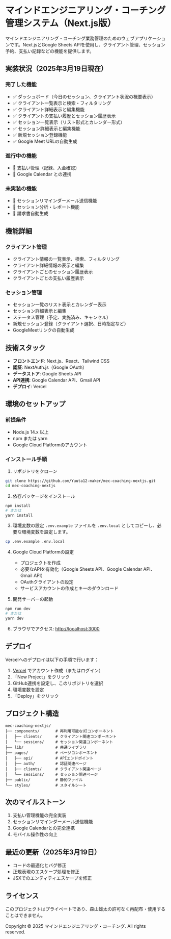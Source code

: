 # マインドエンジニアリング・コーチング管理システム（Next.js版）

マインドエンジニアリング・コーチング業務管理のためのウェブアプリケーションです。Next.jsとGoogle Sheets APIを使用し、クライアント管理、セッション予約、支払い記録などの機能を提供します。

## 実装状況（2025年3月19日現在）

### 完了した機能
- ✅ ダッシュボード（今日のセッション、クライアント状況の概要表示）
- ✅ クライアント一覧表示と検索・フィルタリング
- ✅ クライアント詳細表示と編集機能
- ✅ クライアントの支払い履歴とセッション履歴表示
- ✅ セッション一覧表示（リスト形式とカレンダー形式）
- ✅ セッション詳細表示と編集機能
- ✅ 新規セッション登録機能
- ✅ Google Meet URLの自動生成

### 進行中の機能
- 🚧 支払い管理（記録、入金確認）
- 🚧 Google Calendar との連携

### 未実装の機能
- 📝 セッションリマインダーメール送信機能
- 📝 セッション分析・レポート機能
- 📝 請求書自動生成

## 機能詳細

### クライアント管理
- クライアント情報の一覧表示、検索、フィルタリング
- クライアント詳細情報の表示と編集
- クライアントごとのセッション履歴表示
- クライアントごとの支払い履歴表示

### セッション管理
- セッション一覧のリスト表示とカレンダー表示
- セッション詳細表示と編集
- ステータス管理（予定、実施済み、キャンセル）
- 新規セッション登録（クライアント選択、日時指定など）
- GoogleMeetリンクの自動生成

## 技術スタック

- **フロントエンド**: Next.js、React、Tailwind CSS
- **認証**: NextAuth.js（Google OAuth）
- **データストア**: Google Sheets API
- **API連携**: Google Calendar API、Gmail API
- **デプロイ**: Vercel

## 環境のセットアップ

### 前提条件

- Node.js 14.x 以上
- npm または yarn
- Google Cloud Platformのアカウント

### インストール手順

1. リポジトリをクローン
```bash
git clone https://github.com/Yuuta12-maker/mec-coaching-nextjs.git
cd mec-coaching-nextjs
```

2. 依存パッケージをインストール
```bash
npm install
# または
yarn install
```

3. 環境変数の設定
`.env.example` ファイルを `.env.local` としてコピーし、必要な環境変数を設定します。

```bash
cp .env.example .env.local
```

4. Google Cloud Platformの設定
   - プロジェクトを作成
   - 必要なAPIを有効化（Google Sheets API、Google Calendar API、Gmail API）
   - OAuthクライアントの設定
   - サービスアカウントの作成とキーのダウンロード

5. 開発サーバーの起動
```bash
npm run dev
# または
yarn dev
```

6. ブラウザでアクセス: [http://localhost:3000](http://localhost:3000)

## デプロイ

Vercelへのデプロイは以下の手順で行います：

1. [Vercel](https://vercel.com) でアカウント作成（またはログイン）
2. 「New Project」をクリック
3. GitHub連携を設定し、このリポジトリを選択
4. 環境変数を設定
5. 「Deploy」をクリック

## プロジェクト構造

```
mec-coaching-nextjs/
├── components/       # 再利用可能なUIコンポーネント
│   ├── clients/      # クライアント関連コンポーネント
│   └── sessions/     # セッション関連コンポーネント
├── lib/              # 共通ライブラリ
├── pages/            # ページコンポーネント
│   ├── api/          # APIエンドポイント
│   ├── auth/         # 認証関連ページ
│   ├── clients/      # クライアント関連ページ
│   └── sessions/     # セッション関連ページ
├── public/           # 静的ファイル
└── styles/           # スタイルシート
```

## 次のマイルストーン

1. 支払い管理機能の完全実装
2. セッションリマインダーメール送信機能
3. Google Calendarとの完全連携
4. モバイル操作性の向上

## 最近の更新（2025年3月19日）

- コードの最適化とバグ修正
- 正規表現のエスケープ処理を修正
- JSXでのエンティティエスケープを修正

## ライセンス

このプロジェクトはプライベートであり、森山雄太の許可なく再配布・使用することはできません。

Copyright © 2025 マインドエンジニアリング・コーチング. All rights reserved.